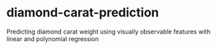 # diamond-carat-prediction
Predicting diamond carat weight using visually observable features with linear and polynomial regression
